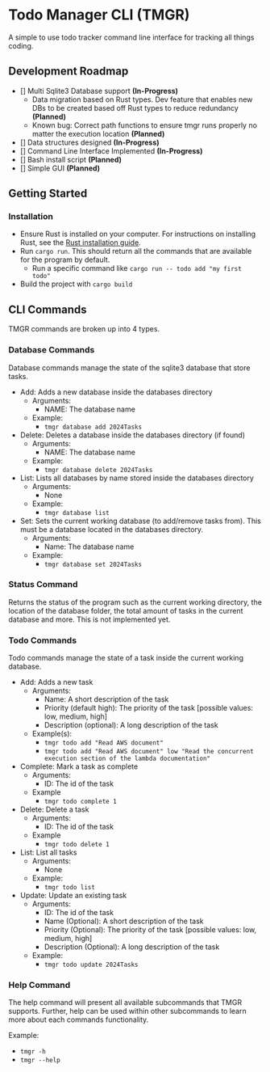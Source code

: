 # Todo Manager CLI (TMGR)
A simple to use todo tracker command line interface for tracking all things coding. 

## Development Roadmap

- [] Multi Sqlite3 Database support __(In-Progress)__
    - Data migration based on Rust types. Dev feature that enables new DBs to be created based off Rust types to reduce redundancy __(Planned)__
    - Known bug: Correct path functions to ensure tmgr runs properly no matter the execution location __(Planned)__
- [] Data structures designed __(In-Progress)__
- [] Command Line Interface Implemented __(In-Progress)__
- [] Bash install script __(Planned)__
- [] Simple GUI __(Planned)__

## Getting Started

### Installation
- Ensure Rust is installed on your computer. For instructions on installing Rust, see the [Rust installation guide](https://www.rust-lang.org/tools/install).
- Run `cargo run`. This should return all the commands that are available for the program by default. 
    - Run a specific command like `cargo run -- todo add "my first todo"`
- Build the project with `cargo build`

## CLI Commands 

TMGR commands are broken up into 4 types. 

### Database Commands 

Database commands manage the state of the sqlite3 database that store tasks.
- Add: Adds a new database inside the databases directory
    - Arguments:
        - NAME: The database name
    - Example:
        - `tmgr database add 2024Tasks`
- Delete: Deletes a database inside the databases directory (if found)
    - Arguments:
        - NAME: The database name
    - Example:
        - `tmgr database delete 2024Tasks`
- List: Lists all databases by name stored inside the databases directory
    - Arguments:
        - None
    - Example:
        - `tmgr database list`
- Set: Sets the current working database (to add/remove tasks from). This must be a database located in the databases directory.
    - Arguments:
        - Name: The database name
    - Example:
        - `tmgr database set 2024Tasks`

### Status Command

Returns the status of the program such as the current working directory, the location of the database folder, the total amount of tasks in the current database and more. This is not implemented yet.

### Todo Commands 

Todo commands manage the state of a task inside the current working database.
- Add: Adds a new task
    - Arguments:
        - Name: A short description of the task
        - Priority (default high): The priority of the task [possible values: low, medium, high]
        - Description (optional): A long description of the task
    - Example(s):
        - `tmgr todo add "Read AWS document"`
        - `tmgr todo add "Read AWS document" low "Read the concurrent execution section of the lambda documentation"`
- Complete: Mark a task as complete
    - Arguments:
        - ID: The id of the task
    - Example
        - `tmgr todo complete 1`
- Delete: Delete a task
    - Arguments:
        - ID: The id of the task
    - Example
        - `tmgr todo delete 1`
- List: List all tasks
    - Arguments:
        - None
    - Example:
        - `tmgr todo list`
- Update: Update an existing task
    - Arguments:
        - ID: The id of the task
        - Name (Optional): A short description of the task
        - Priority (Optional): The priority of the task [possible values: low, medium, high]
        - Description (Optional): A long description of the task
    - Example:
        - `tmgr todo update 2024Tasks`

### Help Command 

The help command will present all available subcommands that TMGR supports. Further, help can be used within other subcommands to learn more about each commands functionality. 

Example: 
- `tmgr -h`
- `tmgr --help`